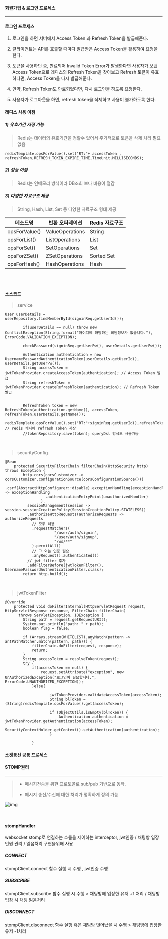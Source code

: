 
#### 회원가입 & 로그인 프로세스

---

#### 로그인 프로세스

1. 로그인을 하면 서버에서 Access Token 과 Refresh Token을 발급해준다. 

2. 클라이언트는 API를 호출할 때마다 발급받은 Access Token을 활용하여 요청을 한다.

3. 토큰을 사용하던 중, 만료되어 Invalid Token Error가 발생한다면 사용자가 보낸 Access Token으로 레디스의 Refresh Token을 찾아보고 Refresh 토큰이 유효하다면, Access Token을 다시 발급해준다.

4. 만약, Refresh Token도 만료되었다면, 다시 로그인을 하도록 요청한다.

5. 사용자가 로그아웃을 하면, refresh token을 삭제하고 사용이 불가하도록 한다.

#### 레디스 사용 이점

##### 1) 유효기간 지정 가능

> Redis는 데이터의 유효기간을 정할수 있어서 주기적으로 토큰을 삭제 처리 필요 없음


```
redisTemplate.opsForValue().set("RT:"+ accessToken , refreshToken,REFRESH_TOKEN_EXPIRE_TIME,TimeUnit.MILLISECONDS); 
```
##### 2) 성능 이점

> Redis는 인메모리 방식이라 DB조회 보다 비용이 절감

##### 3) 다양한 자료구조 제공

> String, Hash, List, Set 등 다양한 자료구조 형태 제공

메소드명|	반환 오퍼레이션|	Redis 자료구조
|------|---|---|
|opsForValue()|	ValueOperations|	String
|opsForList()|	ListOperations|	List
|opsForSet()|	SetOperations|	Set
|opsForZSet()|	ZSetOperations|	Sorted Set
|opsForHash()|	HashOperations|	Hash

<br>

<br>

#### 소스코드

>service

```
User userDetails = userRepository.findMemberById(signinReq.getUserId());
		
        if(userDetails == null) throw new ConflictException(String.format("아이디에 해당하는 회원정보가 없습니다."), ErrorCode.VALIDATION_EXCEPTION);
        
        checkPassword(signinReq.getUserPw(), userDetails.getUserPw());
        
        Authentication authentication = new UsernamePasswordAuthenticationToken(userDetails.getUserId(), userDetails.getUserPw());
        String accessToken = jwtTokenProvider.createAccessToken(authentication); // Access Token 발급
        String refreshToken = jwtTokenProvider.createRefreshToken(authentication); // Refresh Token 발급
        

        RefreshToken token = new RefreshToken(authentication.getName(), accessToken, refreshToken,userDetails.getName()); 
        redisTemplate.opsForValue().set("RT:"+signinReq.getUserId(),refreshToken,REFRESH_TOKEN_EXPIRE_TIME,TimeUnit.MILLISECONDS); // redis 캐시에 refrash Token 저장
        //tokenRepository.save(token); queryDsl 방식도 사용가능
```

<br>

>securityConfig

```
@Bean
    protected SecurityFilterChain filterChain(HttpSecurity http) throws Exception {
        http.cors(corsCustomizer -> corsCustomizer.configurationSource(corsConfigurationSource()))
          .csrf(AbstractHttpConfigurer::disable).exceptionHandling(exceptionHandling -> exceptionHandling
                  .authenticationEntryPoint(unauthorizedHandler)
                ).
          sessionManagement(session -> session.sessionCreationPolicy(SessionCreationPolicy.STATELESS))
          .authorizeHttpRequests(authorizeRequests -> authorizeRequests
            // 모두 허용
            .requestMatchers(
            		  "/user/auth/signin", 
            	      "/user/auth/signup",
            	      "/ws/**"
            ).permitAll()
            // 그 외는 인증 필요
            .anyRequest().authenticated())
          // jwt filter 추가
          .addFilterBefore(jwtTokenFilter(), UsernamePasswordAuthenticationFilter.class);
        return http.build();
```

<br>

>jwtTokenFilter

```
@Override
    protected void doFilterInternal(HttpServletRequest request, HttpServletResponse response, FilterChain filterChain)
      throws ServletException, IOException {
        String path = request.getRequestURI();
        System.out.println("path: " + path);
        boolean flag = false;

        if (Arrays.stream(WHITELIST).anyMatch(pattern -> antPathMatcher.match(pattern, path))) {
            filterChain.doFilter(request, response);
            return;
        }
        String accessToken = resolveToken(request);
        try {
            if(accessToken == null) {
                request.setAttribute("exception", new UnAuthorizedException("로그인이 필요합니다.", ErrorCode.UNAUTHORIZED_EXCEPTION));
            }else{
               
                    jwtTokenProvider.validateAccessToken(accessToken);
                    String blToken = (String)redisTemplate.opsForValue().get(accessToken);
                  
                    if (ObjectUtils.isEmpty(blToken)) {
                        Authentication authentication = jwtTokenProvider.getAuthentication(accessToken);
                        SecurityContextHolder.getContext().setAuthentication(authentication);
                    }
                
            }
```

#### 소켓통신 공통 프로세스

#### STOMP원리

---

> - 메시지전송을 위한 프로토콜로 sub/pub 기반으로 동작.
>
> - 메시지 송신/수신에 대한 처리가 명확하게 정의 가능
>


![img](https://images.velog.io/images/qkrqudcks7/post/264cb065-2213-439f-a78b-86ce1f93c8f9/image.png)

<br>



#### stompHandler

websocket stomp로 연결하는 흐름을 제어하는 interceptor, jwt인증 / 채팅방 입장인원 관리 / 읽음처리 구현을위해 사용

##### CONNECT

stompClient.connect 함수 실행 시 수행 , jwt인증 수행







##### SUBSCRIBE

 stompClient.subscribe 함수 실행 시 수행 > 채팅방에 입장한 유저 +1 처리 / 채팅방입장 시 채팅 읽음처리 






##### DISCONNECT

 stompClient.disconnect 함수 실행 혹은 채팅방 벗어났을 시 수행 > 채팅방에 입장한 유저 -1처리











